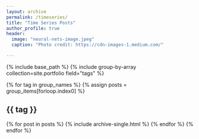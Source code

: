 ```yaml
---
layout: archive
permalink: /timeseries/
title: "Time Series Posts"
author_profile: true
header:
  image: "neural-nets-image.jpeg"
  caption: "Photo credit: https://cdn-images-1.medium.com/"

---
```


{% include base_path %}
{% include group-by-array collection=site.portfolio field="tags" %}

{% for tag in group_names %}
  {% assign posts = group_items[forloop.index0] %}
  <h2 id="{{ tag | slugify }}" class="archive__subtitle">{{ tag }}</h2>
  {% for post in posts %}
    {% include archive-single.html %}
  {% endfor %}
{% endfor %}